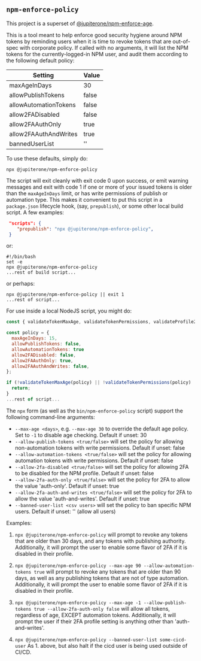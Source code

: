 ## `npm-enforce-policy`

This project is a superset of [@jupiterone/npm-enforce-age](https://github.com/JupiterOne/npm-enforce-age/).

This is a tool meant to help enforce good security hygiene around NPM tokens by reminding users when it is time to revoke tokens that are out-of-spec with corporate policy. If called with no arguments, it will list the NPM tokens for the currently-logged-in NPM user, and audit them according to the following default policy:

| Setting               | Value |
| --------------------- | ----- |
| maxAgeInDays          | 30    |
| allowPublishTokens    | false |
| allowAutomationTokens | false |
| allow2FADisabled      | false |
| allow2FAAuthOnly      | true  |
| allow2FAAuthAndWrites | true  |
| bannedUserList        | ''    |

To use these defaults, simply do:

`npx @jupiterone/npm-enforce-policy`

The script will exit cleanly with exit code 0 upon success, or emit warning messages and exit with code 1 if one or more of your issued tokens is older than the `maxAgeInDays` limit, or has write permissions of publish or automation type. This makes it convenient to put this script in a `package.json` lifecycle hook, (say, `prepublish`), or some other local build script. A few examples:

```json
 "scripts": {
    "prepublish": "npx @jupiterone/npm-enforce-policy",
 }
```


or:

```shell
#!/bin/bash
set -e
npx @jupiterone/npm-enforce-policy
...rest of build script...
```

or perhaps:

```shell
npx @jupiterone/npm-enforce-policy || exit 1
...rest of script...
```

For use inside a local NodeJS script, you might do:

```javascript
const { validateTokenMaxAge, validateTokenPermissions, validateProfile2FASetting } = require('@jupiterone/npm-enforce-policy');

const policy = {
  maxAgeInDays: 15,
  allowPublishTokens: false,
  allowAutomationTokens: true
  allow2FADisabled: false,
  allow2FAAuthOnly: true,
  allow2FAAuthAndWrites: false,
};

if (!validateTokenMaxAge(policy) || !validateTokenPermissions(policy) || !validateProfile2FASetting(policy))) {
  return;
}
...rest of script...
```

The `npx` form (as well as the `bin/npm-enforce-policy` script) support the following command-line arguments:

* `--max-age <days>`, e.g. `--max-age 30` to override the default age policy. Set to `-1` to disable age checking. Default if unset: 30
* `--allow-publish-tokens <true/false>` will set the policy for allowing non-automation tokens with write permissions. Default if unset: false
* `--allow-automation-tokens <true/false>` will set the policy for allowing automation tokens with write permissions. Default if unset: false
* `--allow-2fa-disabled <true/false>` will set the policy for allowing 2FA to be disabled for the NPM profile. Default if unset: false
* `--allow-2fa-auth-only <true/false>` will set the policy for 2FA to allow the value 'auth-only'. Default if unset: true
* `--allow-2fa-auth-and-writes <true/false>` will set the policy for 2FA to allow the value 'auth-and-writes'. Default if unset: true
* `--banned-user-list <csv users>` will set the policy to ban specific NPM users. Default if unset: '' (allow all users)

Examples:

1. `npx @jupiterone/npm-enforce-policy` will prompt to revoke any tokens that are older than 30 days, and any tokens with publishing authority. Additionally, it will prompt the user to enable some flavor of 2FA if it is disabled in their profile.

2. `npx @jupiterone/npm-enforce-policy --max-age 90 --allow-automation-tokens true` will prompt to revoke any tokens that are older than 90 days, as well as any publishing tokens that are not of type automation. Additionally, it will prompt the user to enable some flavor of 2FA if it is disabled in their profile.

3. `npx @jupiterone/npm-enforce-policy --max-age -1 --allow-publish-tokens true --allow-2fa-auth-only false` will allow all tokens, regardless of age, EXCEPT automation tokens. Additionally, it will prompt the user if their 2FA profile setting is anything other than 'auth-and-writes'.

4. `npx @jupiterone/npm-enforce-policy --banned-user-list some-cicd-user` As 1. above, but also halt if the cicd user is being used outside of CI/CD.

